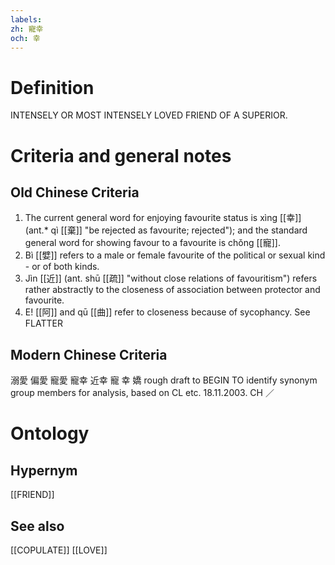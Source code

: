```yaml
---
labels: 
zh: 寵幸
och: 幸
---
```


# Definition
INTENSELY OR MOST INTENSELY LOVED FRIEND OF A SUPERIOR.
# Criteria and general notes
## Old Chinese Criteria
1. The current general word for enjoying favourite status is xìng [[幸]] (ant.* qì [[棄]] "be rejected as favourite; rejected"); and the standard general word for showing favour to a favourite is chǒng [[寵]].
2. Bì [[嬖]] refers to a male or female favourite of the political or sexual kind - or of both kinds.
3. Jìn [[近]] (ant. shū [[疏]] "without close relations of favouritism") refers rather abstractly to the closeness of association between protector and favourite.
4. E! [[阿]] and qū [[曲]] refer to closeness because of sycophancy. See FLATTER
## Modern Chinese Criteria
溺愛
偏愛
寵愛
寵幸
近幸
寵
幸
嬌
rough draft to BEGIN TO identify synonym group members for analysis, based on CL etc. 18.11.2003. CH ／
# Ontology

## Hypernym
[[FRIEND]]
## See also
[[COPULATE]]
[[LOVE]]